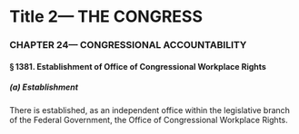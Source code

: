 
# Title 2— THE CONGRESS
### CHAPTER 24— CONGRESSIONAL ACCOUNTABILITY
#### § 1381. Establishment of Office of Congressional Workplace Rights
##### (a) Establishment

There is established, as an independent office within the legislative branch of the Federal Government, the Office of Congressional Workplace Rights.
